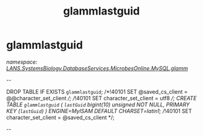 ﻿---
title: glammlastguid
---

# glammlastguid
_namespace: [LANS.SystemsBiology.DatabaseServices.MicrobesOnline.MySQL.glamm](N-LANS.SystemsBiology.DatabaseServices.MicrobesOnline.MySQL.glamm.html)_

--
 
 DROP TABLE IF EXISTS `glammlastguid`;
 /*!40101 SET @saved_cs_client = @@character_set_client */;
 /*!40101 SET character_set_client = utf8 */;
 CREATE TABLE `glammlastguid` (
 `lastGuid` bigint(10) unsigned NOT NULL,
 PRIMARY KEY (`lastGuid`)
 ) ENGINE=MyISAM DEFAULT CHARSET=latin1;
 /*!40101 SET character_set_client = @saved_cs_client */;
 
 --





